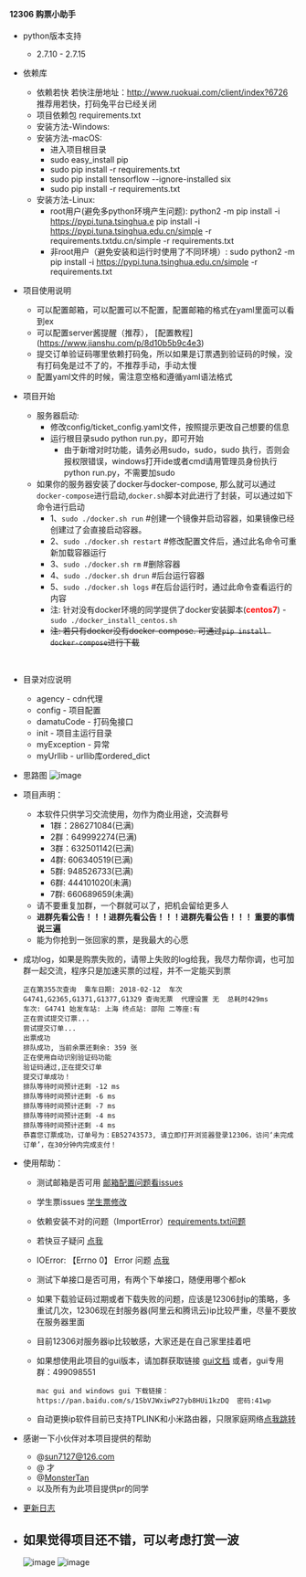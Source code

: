 #### 12306 购票小助手

- python版本支持

  - 2.7.10 - 2.7.15
- 依赖库
  - 依赖若快 若快注册地址：http://www.ruokuai.com/client/index?6726 推荐用若快，打码兔平台已经关闭
  - 项目依赖包 requirements.txt
  - 安装方法-Windows:
  - 安装方法-macOS: 
     - 进入项目根目录
     - sudo easy_install pip
     - sudo pip install -r requirements.txt
     - sudo pip install tensorflow --ignore-installed six
     - sudo pip install -r requirements.txt
  - 安装方法-Linux:
      - root用户(避免多python环境产生问题): python2 -m pip install -i https://pypi.tuna.tsinghua.e pip install -i https://pypi.tuna.tsinghua.edu.cn/simple -r requirements.txtdu.cn/simple -r requirements.txt
      - 非root用户（避免安装和运行时使用了不同环境）: sudo python2 -m pip install -i https://pypi.tuna.tsinghua.edu.cn/simple -r requirements.txt

- 项目使用说明
  - 可以配置邮箱，可以配置可以不配置，配置邮箱的格式在yaml里面可以看到ex
  - 可以配置server酱提醒（推荐）， [配置教程] (https://www.jianshu.com/p/8d10b5b9c4e3)
  - 提交订单验证码哪里依赖打码兔，所以如果是订票遇到验证码的时候，没有打码兔是过不了的，不推荐手动，手动太慢
  - 配置yaml文件的时候，需注意空格和遵循yaml语法格式

- 项目开始
  - 服务器启动:
      - 修改config/ticket_config.yaml文件，按照提示更改自己想要的信息
      - 运行根目录sudo python run.py，即可开始
        - 由于新增对时功能，请务必用sudo，sudo，sudo 执行，否则会报权限错误，windows打开ide或者cmd请用管理员身份执行python run.py，不需要加sudo
  - 如果你的服务器安装了docker与docker-compose, 那么就可以通过`docker-compose`进行启动,`docker.sh`脚本对此进行了封装，可以通过如下命令进行启动
      - 1、`sudo ./docker.sh run` #创建一个镜像并启动容器，如果镜像已经创建过了会直接启动容器。
      - 2、`sudo ./docker.sh restart` #修改配置文件后，通过此名命令可重新加载容器运行
      - 3、`sudo ./docker.sh rm` #删除容器
      - 4、`sudo ./docker.sh drun` #后台运行容器
      - 5、`sudo ./docker.sh logs` #在后台运行时，通过此命令查看运行的内容
      - 注: 针对没有docker环境的同学提供了docker安装脚本(**<font color="red">centos7</font>**)
            - `sudo ./docker_install_centos.sh`
      - ~~注: 若只有docker没有docker-compose. 可通过`pip install docker-compose`进行下载~~


​	

- 目录对应说明
  - agency - cdn代理
  - config - 项目配置
  - damatuCode - 打码兔接口
  - init - 项目主运行目录
  - myException - 异常
  - myUrllib - urllib库ordered_dict

- 思路图
     ![image](https://github.com/testerSunshine/12306/blob/master/uml/uml.png)

- 项目声明：
  - 本软件只供学习交流使用，勿作为商业用途，交流群号
    - 1群：286271084(已满)
    - 2群：649992274(已满)
    - 3群：632501142(已满)
    - 4群: 606340519(已满)
    - 5群: 948526733(已满)
    - 6群: 444101020(未满)
    - 7群: 660689659(未满)
  - 请不要重复加群，一个群就可以了，把机会留给更多人
  - **进群先看公告！！！进群先看公告！！！进群先看公告！！！ 重要的事情说三遍**
  - 能为你抢到一张回家的票，是我最大的心愿

- 成功log，如果是购票失败的，请带上失败的log给我，我尽力帮你调，也可加群一起交流，程序只是加速买票的过程，并不一定能买到票
    ```
    正在第355次查询  乘车日期: 2018-02-12  车次G4741,G2365,G1371,G1377,G1329 查询无票  代理设置 无  总耗时429ms
    车次: G4741 始发车站: 上海 终点站: 邵阳 二等座:有
    正在尝试提交订票...
    尝试提交订单...
    出票成功
    排队成功, 当前余票还剩余: 359 张
    正在使用自动识别验证码功能
    验证码通过,正在提交订单
    提交订单成功！
    排队等待时间预计还剩 -12 ms
    排队等待时间预计还剩 -6 ms
    排队等待时间预计还剩 -7 ms
    排队等待时间预计还剩 -4 ms
    排队等待时间预计还剩 -4 ms
    恭喜您订票成功，订单号为：EB52743573, 请立即打开浏览器登录12306，访问‘未完成订单’，在30分钟内完成支付！
    ```
- 使用帮助：
    - 测试邮箱是否可用 [邮箱配置问题看issues](https://github.com/testerSunshine/12306/issues/107)
    - 学生票issues [学生票修改](https://github.com/testerSunshine/12306/issues/47)
    - 依赖安装不对的问题（ImportError）[requirements.txt问题](https://github.com/testerSunshine/12306/issues/91)
    - 若快豆子疑问 [点我](https://github.com/testerSunshine/12306/issues/67)
    - IOError: 【Errno 0】 Error 问题 [点我](https://github.com/testerSunshine/12306/issues/159)

    - 测试下单接口是否可用，有两个下单接口，随便用哪个都ok
    - 如果下载验证码过期或者下载失败的问题，应该是12306封ip的策略，多重试几次，12306现在封服务器(阿里云和腾讯云)ip比较严重，尽量不要放在服务器里面
    - 目前12306对服务器ip比较敏感，大家还是在自己家里挂着吧
    - 如果想使用此项目的gui版本，请加群获取链接 [gui文档](GuiHelp.md) 或者，gui专用群：499098551
        ```
        mac gui and windows gui 下载链接：https://pan.baidu.com/s/1SbVJWxiwP27yb8HUi1kzDQ  密码:41wp
        ```
    - 自动更换ip软件目前已支持TPLINK和小米路由器，只限家庭网络[点我跳转](https://github.com/testerSunshine/AutoRouterIP)
- 感谢一下小伙伴对本项目提供的帮助
    - @sun7127@126.com
    - @ 才
    - @[MonsterTan](https://github.com/MonsterTan)
    - 以及所有为此项目提供pr的同学
- [更新日志](Update.md)

- 如果觉得项目还不错，可以考虑打赏一波
    -
    ![image](https://github.com/testerSunshine/12306/blob/master/uml/wx.jpeg?imageMogr2/auto-orient/strip)
    ![image](https://github.com/testerSunshine/12306/blob/master/uml/zfb.jpeg?imageMogr2/auto-orient/strip)
